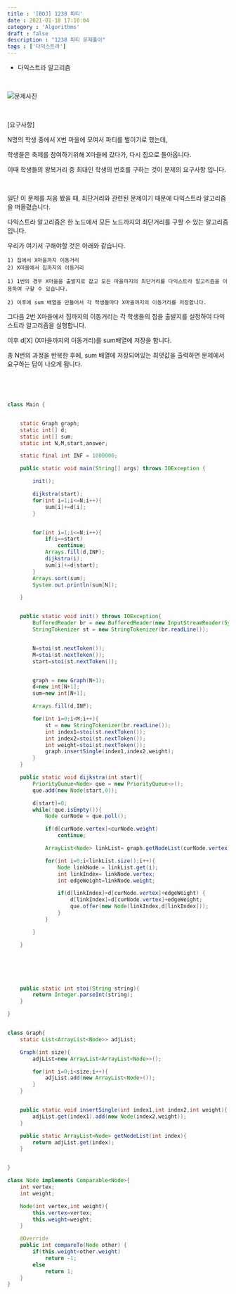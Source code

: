 ```yaml
---
title : '[BOJ] 1238 파티'
date : 2021-01-18 17:10:04
category : 'Algorithms'
draft : false
description : "1238 파티 문제풀이"
tags : ['다익스트라']
---
```


* 다익스트라 알고리즘

<br/>

![문제사진](https://user-images.githubusercontent.com/57346393/104888271-ddc8b800-59af-11eb-8e7a-d5597cc28fa6.png)

<br/>

[요구사항]


 N명의 학생 중에서 X번 마을에 모여서 파티를 벌이기로 했는데, 
 
 학생들은 축제를 참여하기위해 X마을에 갔다가, 다시 집으로 돌아옵니다. 
 
 이때 학생들의 왕복거리 중 최대인 학생의 번호를 구하는 것이 문제의 요구사항 입니다.


<br/>

일단 이 문제를 처음 봤을 때, 최단거리와 관련된 문제이기 때문에 다익스트라 알고리즘을 떠올렸습니다. 

다익스트라 알고리즘은 한 노드에서 모든 노드까지의 최단거리를 구할 수 있는 알고리즘입니다.

우리가 여기서 구해야할 것은 아래와 같습니다.

```
1) 집에서 X마을까지 이동거리
2) X마을에서 집까지의 이동거리

```
`1) 1번의 경우 X마을을 출발지로 잡고 모든 마을까지의 최단거리를 다익스트라 알고리즘을 이용하여 구할 수 있습니다.`

`2) 이후에 sum 배열을 만들어서 각 학생들마다 X마을까지의 이동거리를 저장합니다.`

그다음 2번 X마을에서 집까지의 이동거리는 각 학생들의 집을 출발지를 설정하여 다익스트라 알고리즘을 실행합니다. 

이후 d[X] (X마을까지의 이동거리)를 sum배열에 저장을 합니다.

총 N번의 과정을 반복한 후에, sum 배열에 저장되어있는 최댓값을 출력하면 문제에서 요구하는 답이 나오게 됩니다.


<br/> <br/>

```java

class Main {


    static Graph graph;
    static int[] d;
    static int[] sum;
    static int N,M,start,answer;

    static final int INF = 1000000;

    public static void main(String[] args) throws IOException {

        init();

        dijkstra(start);
        for(int i=1;i<=N;i++){
            sum[i]+=d[i];
        }


        for(int i=1;i<=N;i++){
            if(i==start)
                continue;
            Arrays.fill(d,INF);
            dijkstra(i);
            sum[i]+=d[start];
        }
        Arrays.sort(sum);
        System.out.println(sum[N]);

    }


    public static void init() throws IOException{
        BufferedReader br = new BufferedReader(new InputStreamReader(System.in));
        StringTokenizer st = new StringTokenizer(br.readLine());


        N=stoi(st.nextToken());
        M=stoi(st.nextToken());
        start=stoi(st.nextToken());


        graph = new Graph(N+1);
        d=new int[N+1];
        sum=new int[N+1];

        Arrays.fill(d,INF);

        for(int i=0;i<M;i++){
            st = new StringTokenizer(br.readLine());
            int index1=stoi(st.nextToken());
            int index2=stoi(st.nextToken());
            int weight=stoi(st.nextToken());
            graph.insertSingle(index1,index2,weight);
        }
    }

    public static void dijkstra(int start){
        PriorityQueue<Node> que = new PriorityQueue<>();
        que.add(new Node(start,0));

        d[start]=0;
        while(!que.isEmpty()){
            Node curNode = que.poll();

            if(d[curNode.vertex]<curNode.weight)
                continue;

            ArrayList<Node> linkList= graph.getNodeList(curNode.vertex);

            for(int i=0;i<linkList.size();i++){
                Node linkNode = linkList.get(i);
                int linkIndex= linkNode.vertex;
                int edgeWeight=linkNode.weight;

                if(d[linkIndex]>d[curNode.vertex]+edgeWeight) {
                    d[linkIndex]=d[curNode.vertex]+edgeWeight;
                    que.offer(new Node(linkIndex,d[linkIndex]));
                }
            }

        }

    }






    public static int stoi(String string){
        return Integer.parseInt(string);
    }

}


class Graph{
    static List<ArrayList<Node>> adjList;

    Graph(int size){
        adjList=new ArrayList<ArrayList<Node>>();

        for(int i=0;i<size;i++){
            adjList.add(new ArrayList<Node>());
        }
    }


    public static void insertSingle(int index1,int index2,int weight){
        adjList.get(index1).add(new Node(index2,weight));
    }

    public static ArrayList<Node> getNodeList(int index){
        return adjList.get(index);
    }


}

class Node implements Comparable<Node>{
    int vertex;
    int weight;

    Node(int vertex,int weight){
        this.vertex=vertex;
        this.weight=weight;
    }

    @Override
    public int compareTo(Node other) {
        if(this.weight<other.weight)
            return -1;
        else
            return 1;
    }
}

```